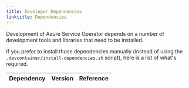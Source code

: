 ```yaml
---
title: Developer Dependencies
linktitle: Dependencies
---
```

Development of Azure Service Operator depends on a number of development tools and libraries that need to be installed. 

If you prefer to install those dependencies manually (instead of using the `.devcontainer/install-dependencies.sh` script), here is a list of what's required. 

| Dependency | Version | Reference |
|:---------- |:-------:|:--------- |
